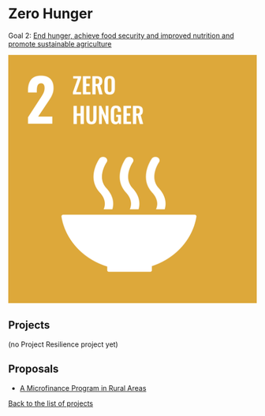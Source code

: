 # Zero Hunger

Goal 2: [End hunger, achieve food security and improved nutrition and promote sustainable agriculture](https://sdgs.un.org/goals/goal2)

[![Goal 2](../images/sdgs/E-WEB-Goal-02.png)](https://sdgs.un.org/goals/goal2)

## Projects

(no Project Resilience project yet)

## Proposals

- [A Microfinance Program in Rural Areas](../proposals/community_garden.md)

[Back to the list of projects](../README.md)
